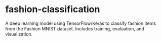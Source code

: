 # fashion-classification
A deep learning model using TensorFlow/Keras to classify fashion items from the Fashion MNIST dataset. Includes training, evaluation, and visualization.
